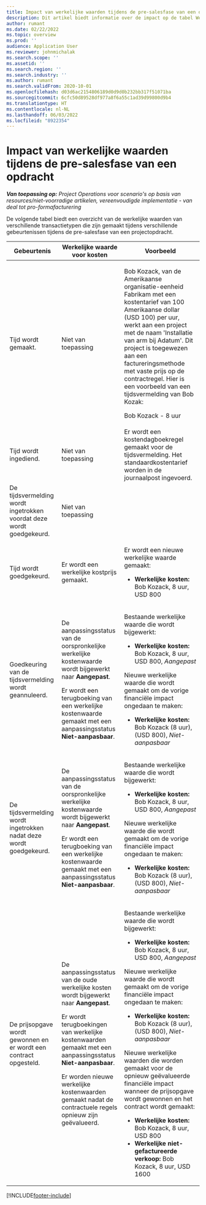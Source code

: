 ```yaml
---
title: Impact van werkelijke waarden tijdens de pre-salesfase van een opdracht
description: Dit artikel biedt informatie over de impact op de tabel Werkelijke waarden bij verschillende gebeurtenissen, terwijl een opdracht in de pre-salesfase verkeert in Microsoft Dynamics 365 Project Operations.
author: rumant
ms.date: 02/22/2022
ms.topic: overview
ms.prod: ''
audience: Application User
ms.reviewer: johnmichalak
ms.search.scope: ''
ms.assetid: ''
ms.search.region: ''
ms.search.industry: ''
ms.author: rumant
ms.search.validFrom: 2020-10-01
ms.openlocfilehash: d03d6ac2154806189d0d9d0b232bb317f51071ba
ms.sourcegitcommit: 6cfc50d89528df977a8f6a55c1ad39d99800d9b4
ms.translationtype: HT
ms.contentlocale: nl-NL
ms.lasthandoff: 06/03/2022
ms.locfileid: "8922354"
---
```

# <a name="actuals-impact-during-the-pre-sales-stage-of-an-engagement"></a>Impact van werkelijke waarden tijdens de pre-salesfase van een opdracht

_**Van toepassing op:** Project Operations voor scenario's op basis van resources/niet-voorradige artikelen, vereenvoudigde implementatie - van deal tot pro-formafacturering_

De volgende tabel biedt een overzicht van de werkelijke waarden van verschillende transactietypen die zijn gemaakt tijdens verschillende gebeurtenissen tijdens de pre-salesfase van een projectopdracht.

| Gebeurtenis | Werkelijke waarde voor kosten | Voorbeeld |
|---|---|---|
| Tijd wordt gemaakt. | Niet van toepassing | <p>Bob Kozack, van de Amerikaanse organisatie-eenheid Fabrikam met een kostentarief van 100 Amerikaanse dollar (USD 100) per uur, werkt aan een project met de naam 'Installatie van arm bij Adatum'. Dit project is toegewezen aan een factureringsmethode met vaste prijs op de contractregel. Hier is een voorbeeld van een tijdsvermelding van Bob Kozak:</p><p>Bob Kozack - 8 uur</p> |
| Tijd wordt ingediend. | Niet van toepassing | Er wordt een kostendagboekregel gemaakt voor de tijdsvermelding. Het standaardkostentarief worden in de journaalpost ingevoerd. |
| De tijdsvermelding wordt ingetrokken voordat deze wordt goedgekeurd. | Niet van toepassing | |
| Tijd wordt goedgekeurd. | Er wordt een werkelijke kostprijs gemaakt. | <p>Er wordt een nieuwe werkelijke waarde gemaakt:</p><ul><li>**Werkelijke kosten:** Bob Kozack, 8 uur, USD 800</li></ul> |
| Goedkeuring van de tijdsvermelding wordt geannuleerd. | <p>De aanpassingsstatus van de oorspronkelijke werkelijke kostenwaarde wordt bijgewerkt naar **Aangepast**.</p><p>Er wordt een terugboeking van een werkelijke kostenwaarde gemaakt met een aanpassingsstatus **Niet-aanpasbaar**.</p> | <p>Bestaande werkelijke waarde die wordt bijgewerkt:</p><ul><li>**Werkelijke kosten:** Bob Kozack, 8 uur, USD 800, *Aangepast*</li></ul><p>Nieuwe werkelijke waarde die wordt gemaakt om de vorige financiële impact ongedaan te maken:</p><ul><li>**Werkelijke kosten:** Bob Kozack (8 uur), (USD 800), *Niet-aanpasbaar*</li></ul> |
| De tijdsvermelding wordt ingetrokken nadat deze wordt goedgekeurd. | <p>De aanpassingsstatus van de oorspronkelijke werkelijke kostenwaarde wordt bijgewerkt naar **Aangepast**.</p><p>Er wordt een terugboeking van een werkelijke kostenwaarde gemaakt met een aanpassingsstatus **Niet-aanpasbaar**.</p> | <p>Bestaande werkelijke waarde die wordt bijgewerkt:</p><ul><li>**Werkelijke kosten:** Bob Kozack, 8 uur, USD 800, *Aangepast*</li></ul><p>Nieuwe werkelijke waarde die wordt gemaakt om de vorige financiële impact ongedaan te maken:</p><ul><li>**Werkelijke kosten:** Bob Kozack (8 uur), (USD 800), *Niet-aanpasbaar*</li></ul> |
| De prijsopgave wordt gewonnen en er wordt een contract opgesteld. | <p>De aanpassingsstatus van de oude werkelijke kosten wordt bijgewerkt naar **Aangepast**.</p><p>Er wordt terugboekingen van werkelijke kostenwaarden gemaakt met een aanpassingsstatus **Niet-aanpasbaar**.</p><p>Er worden nieuwe werkelijke kostenwaarden gemaakt nadat de contractuele regels opnieuw zijn geëvalueerd.</p> | <p>Bestaande werkelijke waarde die wordt bijgewerkt:</p><ul><li>**Werkelijke kosten:** Bob Kozack, 8 uur, USD 800, *Aangepast*</li></ul><p>Nieuwe werkelijke waarde die wordt gemaakt om de vorige financiële impact ongedaan te maken:</p><ul><li>**Werkelijke kosten:** Bob Kozack (8 uur), (USD 800), *Niet-aanpasbaar*</li></ul><p>Nieuwe werkelijke waarden die worden gemaakt voor de opnieuw geëvalueerde financiële impact wanneer de prijsopgave wordt gewonnen en het contract wordt gemaakt:</p><ul><li>**Werkelijke kosten:** Bob Kozack, 8 uur, USD 800</li><li>**Werkelijke niet-gefactureerde verkoop:** Bob Kozack, 8 uur, USD 1600</li></ul> |

[!INCLUDE[footer-include](../includes/footer-banner.md)]
